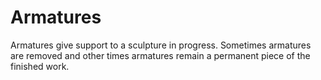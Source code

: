 # Armatures
Armatures give support to a sculpture in progress. Sometimes armatures are removed and other times armatures remain a permanent piece of the finished work.